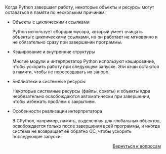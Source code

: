 Когда Python завершает работу, некоторые объекты и ресурсы могут оставаться в памяти по нескольким причинам:

- Объекты с циклическими ссылками
  
  Python использует сборщик мусора, который умеет очищать объекты с циклическими ссылками, но он работает не мгновенно и
  не обязательно сразу при завершении программы.


- Кэширование и внутренние структуры
  
  Многие модули и интерпретатор Python используют кэширование, чтобы ускорить работу при следующем запуске. Эти кэши
  остаются в памяти, чтобы не пересоздавать их заново.


- Библиотеки и системные ресурсы
  
  Некоторые системные ресурсы (файлы, сокеты) и объекты ядра необязательно освобождаются автоматически при завершении,
  чтобы избежать проблем с закрытием.


- Особенности реализации интерпретатора
  
  В CPython, например, память, выделенная для глобальных объектов, освобождается только после завершения всей программы,
  и иногда система не возвращает её обратно ОС, чтобы ускорить последующие запуски.

<div align="right">

[Вернуться к вопросам](../Вопросы.md)

</div>

